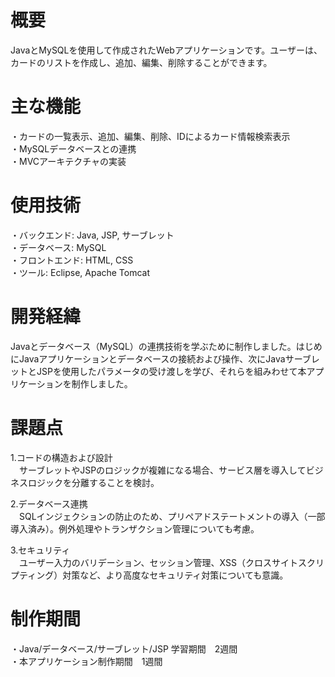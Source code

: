 # 概要
JavaとMySQLを使用して作成されたWebアプリケーションです。ユーザーは、カードのリストを作成し、追加、編集、削除することができます。

# 主な機能
・カードの一覧表示、追加、編集、削除、IDによるカード情報検索表示  
・MySQLデータベースとの連携  
・MVCアーキテクチャの実装  

# 使用技術
・バックエンド: Java, JSP, サーブレット  
・データベース: MySQL  
・フロントエンド: HTML, CSS  
・ツール: Eclipse, Apache Tomcat  

# 開発経緯
Javaとデータベース（MySQL）の連携技術を学ぶために制作しました。はじめにJavaアプリケーションとデータベースの接続および操作、次にJavaサーブレットとJSPを使用したパラメータの受け渡しを学び、それらを組みわせて本アプリケーションを制作しました。

# 課題点
1.コードの構造および設計  
　サーブレットやJSPのロジックが複雑になる場合、サービス層を導入してビジネスロジックを分離することを検討。  

2.データベース連携  
　SQLインジェクションの防止のため、プリペアドステートメントの導入（一部導入済み）。例外処理やトランザクション管理についても考慮。  

3.セキュリティ  
　ユーザー入力のバリデーション、セッション管理、XSS（クロスサイトスクリプティング）対策など、より高度なセキュリティ対策についても意識。  

# 制作期間
・Java/データベース/サーブレット/JSP 学習期間　2週間  
・本アプリケーション制作期間　1週間  